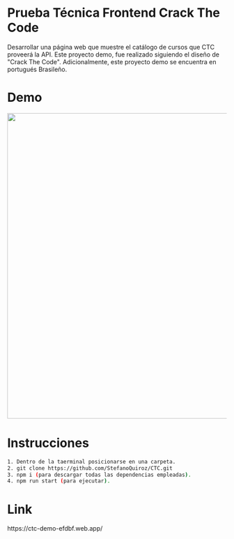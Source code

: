 # Prueba Técnica Frontend Crack The Code

Desarrollar una página web que muestre el catálogo de cursos que CTC proveerá la API.
Este proyecto demo, fue realizado siguiendo el diseño de "Crack The Code".
Adicionalmente, este proyecto demo se encuentra en portugués Brasileño. 

# Demo

<p align="center">

<img src='https://github.com/StefanoQuiroz/CTC/tree/main/gif/ctc-demo.gif' width='700px'>

</p>

# Instrucciones

```sh
1. Dentro de la taerminal posicionarse en una carpeta.
2. git clone https://github.com/StefanoQuiroz/CTC.git
3. npm i (para descargar todas las dependencias empleadas).
4. npm run start (para ejecutar).
```

# Link

<p align="left">
https://ctc-demo-efdbf.web.app/
</p>
